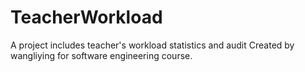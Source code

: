 # TeacherWorkload
A project includes teacher's workload statistics and audit
Created by wangliying for software engineering course.
